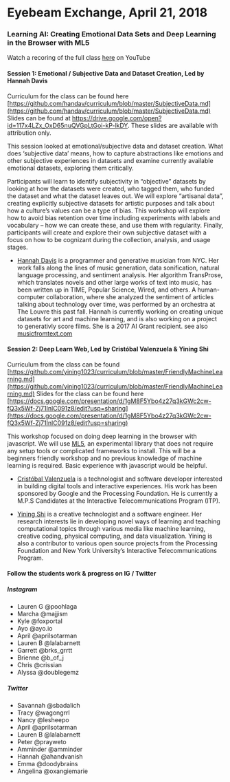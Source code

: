 # Eyebeam Exchange, April 21, 2018
### Learning AI: Creating Emotional Data Sets and Deep Learning in the Browser with ML5

Watch a recoring of the full class [here](https://www.youtube.com/watch?v=VrzqVwncfYk) on YouTube


#### Session 1: Emotional / Subjective Data and Dataset Creation, Led by Hannah Davis
Curriculum for the class can be found here [https://github.com/handav/curriculum/blob/master/SubjectiveData.md](https://github.com/handav/curriculum/blob/master/SubjectiveData.md)
Slides can be found at https://drive.google.com/open?id=117x4LZx_OxD65nuQVGpLtGoi-kP-lkDY. These slides are available with attribution only.

This session looked at emotional/subjective data and dataset creation. What does ‘subjective data’ means, how to capture abstractions like emotions and other subjective experiences in datasets and examine currently available emotional datasets, exploring them critically.

Participants will learn to identify subjectivity in “objective” datasets by looking at how the datasets were created, who tagged them, who funded the dataset and what the dataset leaves out. We will explore “artisanal data”, creating explicitly subjective datasets for artistic purposes and talk about how a culture’s values can be a type of bias. This workshop will explore how to avoid bias retention over time including experiments with labels and vocabulary – how we can create these, and use them with regularity. Finally, participants will create and explore their own subjective dataset with a focus on how to be cognizant during the collection, analysis, and usage stages.

* [Hannah Davis](http://www.hannahishere.com/) is a programmer and generative musician from NYC. Her work falls along the lines of music generation, data sonification, natural language processing, and sentiment analysis. Her algorithm TransProse, which translates novels and other large works of text into music, has been written up in TIME, Popular Science, Wired, and others. A human-computer collaboration, where she analyzed the sentiment of articles talking about technology over time, was performed by an orchestra at The Louvre this past fall. Hannah is currently working on creating unique datasets for art and machine learning, and is also working on a project to generativly score films. She is a 2017 AI Grant recipient. see also [musicfromtext.com](http://musicfromtext.com)


#### Session 2: Deep Learn Web, Led by Cristóbal Valenzuela & Yining Shi
Curriculum from the class can be found [https://github.com/yining1023/curriculum/blob/master/FriendlyMachineLearning.md](https://github.com/yining1023/curriculum/blob/master/FriendlyMachineLearning.md)
Slides for the class can be found here [https://docs.google.com/presentation/d/1gM8F5Ybo4z27q3kGWc2cw-fQ3x5Wf-Zj71InlC091z8/edit?usp=sharing](https://docs.google.com/presentation/d/1gM8F5Ybo4z27q3kGWc2cw-fQ3x5Wf-Zj71InlC091z8/edit?usp=sharing)

This workshop focused on doing deep learning in the browser with javascript. We will use [ML5](https://github.com/ITPNYU/p5-deeplearn-js), an experimental library that does not require any setup tools or complicated frameworks to install. This will be a beginners friendly workshop and no previous knowledge of machine learning is required. Basic experience with javascript would be helpful.

* [Cristóbal Valenzuela](http://cvalenzuelab.com/) is a technologist and software developer interested in building digital tools and interactive experiences. His work has been sponsored by Google and the Processing Foundation. He is currently a M.P.S Candidates at the Interactive Telecommunications Program (ITP).

* [Yining Shi](http://1023.io/) is a creative technologist and a software engineer. Her research interests lie in developing novel ways of learning and teaching computational topics through various media like machine learning, creative coding, physical computing, and data visualization. Yining is also a contributor to various open source projects from the Processing Foundation and New York University’s Interactive Telecommunications Program.

#### Follow the students work & progress on IG / Twitter

##### Instagram
* Lauren G @poohlaga
* Marcha @majjism
* Kyle @foxportal
* Ayo @ayo.io
* April @aprilsotarman
* Lauren B @lalabarnett
* Garrett @brks_grrtt
* Brienne @b_of_j
* Chris @crissian
* Alyssa @doublegemz

##### Twitter
* Savannah @sbadalich
* Tracy @wagongrrl
* Nancy @lesheepo
* April @aprilsotarman
* Lauren B @lalabarnett
* Peter @prayweto
* Amminder @amminder
* Hannah @ahandvanish
* Emma @doodybrains
* Angelina @oxangiemarie

